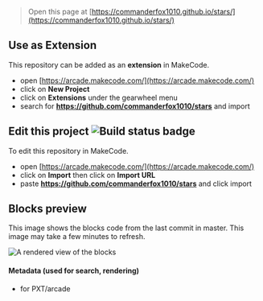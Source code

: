 


> Open this page at [https://commanderfox1010.github.io/stars/](https://commanderfox1010.github.io/stars/)

## Use as Extension

This repository can be added as an **extension** in MakeCode.

* open [https://arcade.makecode.com/](https://arcade.makecode.com/)
* click on **New Project**
* click on **Extensions** under the gearwheel menu
* search for **https://github.com/commanderfox1010/stars** and import

## Edit this project ![Build status badge](https://github.com/commanderfox1010/stars/workflows/MakeCode/badge.svg)

To edit this repository in MakeCode.

* open [https://arcade.makecode.com/](https://arcade.makecode.com/)
* click on **Import** then click on **Import URL**
* paste **https://github.com/commanderfox1010/stars** and click import

## Blocks preview

This image shows the blocks code from the last commit in master.
This image may take a few minutes to refresh.

![A rendered view of the blocks](https://github.com/commanderfox1010/stars/raw/master/.github/makecode/blocks.png)

#### Metadata (used for search, rendering)

* for PXT/arcade
<script src="https://makecode.com/gh-pages-embed.js"></script><script>makeCodeRender("{{ site.makecode.home_url }}", "{{ site.github.owner_name }}/{{ site.github.repository_name }}");</script>
